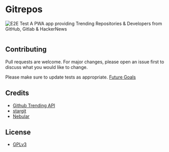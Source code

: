 # Gitrepos
![E2E Test](https://github.com/Hyraze/gitrepos/workflows/E2E%20Test/badge.svg?branch=master)
A PWA app providing Trending Repositories & Developers from GitHub, Gitlab & HackerNews 





```python

```

## Contributing
Pull requests are welcome. For major changes, please open an issue first to discuss what you would like to change.

Please make sure to update tests as appropriate. [Future Goals](https://gist.githubusercontent.com/Hyraze/2eb4542b79fd73507c6011eff40e0034/raw/102fae0d55080cc353e77376c9a9cd0068608cda/gitrepogoals.md)

## Credits
* [Github Trending API](https://github.com/huchenme/github-trending-api)
* [stargit](https://stargit.xyz/)
* [Nebular](https://akveo.github.io/nebular)

## License
* [GPLv3](https://www.gnu.org/licenses/gpl-3.0.en.html)
